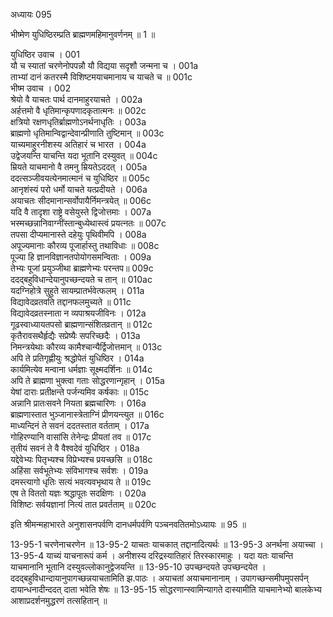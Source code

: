 अध्यायः 095

भीष्मेण युधिष्ठिरम्प्रति ब्राह्मणमहिमानुवर्णनम् ॥ 1 ॥

युधिष्ठिर उवाच ।	001  
यौ च स्यातां चरणेनोपपन्नौ यौ विद्यया सदृशौ जन्मना च ।	001a  
ताभ्यां दानं कतरस्मै विशिष्टमयाचमानाय च याचते च ॥	001c  
भीष्म उवाच ।	002  
श्रेयो वै याचतः पार्थ दानमाहुरयाचते ।	002a  
अर्हत्तमो वै धृतिमान्कृपणादकृतात्मनः ॥	002c  
क्षत्रियो रक्षणधृतिर्ब्राह्मणोऽनर्थनाधृतिः ।	003a  
ब्राह्मणो धृतिमान्विद्वान्देवान्प्रीणाति तुष्टिमान् ॥	003c  
याच्यमाहुरनीशस्य अतिहारं च भारत ।	004a  
उद्वेजयन्ति याचन्ति यदा भूतानि दस्युवत् ॥	004c  
म्रियते याचमानो वै तमनु म्रियतेऽददत् ।	005a  
ददत्सञ्जीवयत्येनमात्मानं च युधिष्ठिर ॥	005c  
आनृशंस्यं परो धर्मो याचते यत्प्रदीयते ।	006a  
अयाचतः सीदमानान्सर्वोपायैर्निमन्त्रयेत् ॥	006c  
यदि वै तादृशा राष्ट्रे वसेयुस्ते द्विजोत्तमाः ।	007a  
भस्मच्छन्नानिवाग्नींस्तान्बुध्येथास्त्वं प्रयत्नतः ॥	007c  
तपसा दीप्यमानास्ते दहेयुः पृथिवीमपि ।	008a  
अपूज्यमानाः कौरव्य पूजार्हास्तु तथाविधाः ॥	008c  
पूज्या हि ज्ञानविज्ञानतपोयोगसमन्विताः ।	009a  
तेभ्यः पूजां प्रयुञ्जीथा ब्राह्मणेभ्यः परन्तप॥	009c  
ददद्बहुविधान्देयानुपच्छन्दयते च तान् ॥	010ac  
यदग्निहोत्रे सुहुते सायम्प्रातर्भवेत्फलम् ।	011a  
विद्यावेदव्रतवति तद्दानफलमुच्यते ॥	011c  
विद्यावेदव्रतस्नाता न व्यपाश्रयजीविनः ।	012a  
गूढस्वाध्यायतपसो ब्राह्मणान्संशितव्रतान् ॥	012c  
कृतैरावसथैर्हृद्यैः सप्रेष्यैः सपरिच्छदैः ।	013a  
निमन्त्रयेथाः कौरव्य कामैश्चान्यैर्द्विजोत्तमान् ॥	013c  
अपि ते प्रतिगृह्णीयुः श्रद्धोपेतं युधिष्ठिर ।	014a  
कार्यमित्येव मन्वाना धर्मज्ञाः सूक्ष्मदर्शिनः ॥	014c  
अपि ते ब्राह्मणा भुक्त्वा गताः सोद्धरणान्गृहान् ।	015a  
येषां दाराः प्रतीक्षन्ते पर्जन्यमिव कर्षकाः ॥	015c  
अन्नानि प्रातःसवने नियता ब्रह्मचारिणः ।	016a  
ब्राह्मणास्तात भुञ्जानास्त्रेताग्निं प्रीणयन्त्युत ॥	016c  
माध्यन्दिनं ते सवनं ददतस्तात वर्तताम् ।	017a  
गोहिरण्यानि वासांसि तेनेन्द्रः प्रीयतां तव ॥	017c  
तृतीयं सवनं ते वै वैश्वदेवं युधिष्ठिर ।	018a  
यद्देवेभ्यः पितृभ्यश्च विप्रेभ्यश्च प्रयच्छसि ॥	018c  
अहिंसा सर्वभूतेभ्यः संविभागश्च सर्वशः ।	019a  
दमस्त्यागो धृतिः सत्यं भवत्यवभृथाय ते ॥	019c  
एष ते विततो यज्ञः श्रद्धापूतः सदक्षिणः ।	020a  
विशिष्टः सर्वयज्ञानां नित्यं तात प्रवर्तताम् ॥	020c  

इति श्रीमन्महाभारते अनुशासनपर्वणि दानधर्मपर्वणि पञ्चनवतितमोऽध्यायः ॥ 95 ॥

13-95-1 चरणेनाचरणेन ॥ 13-95-2 याचतः याचकात् तद्दानादित्यर्थः ॥ 13-95-3 अनर्थना अयाच्चा । 13-95-4 याच्यं याचनारूपं कर्म । अनीशस्य दरिद्रस्यातिहारं तिरस्कारमाहुः । यदा यतः याचन्ति याचमानानि भूतानि दस्युवल्लोकानुद्वेजयन्ति ॥ 13-95-10 उपच्छन्दयते उपच्छन्दयेत । ददद्बहुविधान्दायानुपागच्छन्नयाचतामिति झ.पाठः । अयाचतां अयाचमानानाम् । उपागच्छन्समीपमुपसर्पन् दायान्धनादीन्ददत् दाता भवेति शेषः ॥ 13-95-15 सोद्धरणान्स्वामिन्यागते दास्यामीति याचमानेभ्यो बालकेभ्य आशाप्रदर्शनमुद्धरणं तत्सहितान् ॥
